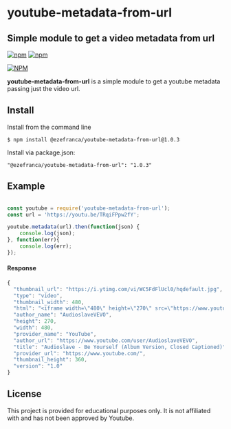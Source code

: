 # youtube-metadata-from-url

## Simple module to get a video metadata from url

[![npm](https://img.shields.io/npm/v/youtube-metadata-from-url.svg)](https://www.npmjs.com/package/youtube-metadata-from-url) [![npm](https://img.shields.io/npm/dm/youtube-metadata-from-url.svg)](https://www.npmjs.com/package/youtube-metadata-from-url)

[![NPM](https://nodei.co/npm/youtube-metadata-from-url.png?downloads=true&downloadRank=true&stars=true)](https://nodei.co/npm/youtube-metadata-from-url)

**youtube-metadata-from-url** is a simple module to get a youtube metadata passing just the video url.

## Install

Install from the command line
```
$ npm install @ezefranca/youtube-metadata-from-url@1.0.3
```
Install via package.json:
```
"@ezefranca/youtube-metadata-from-url": "1.0.3" 
```

## Example


```js

const youtube = require('youtube-metadata-from-url');
const url = 'https://youtu.be/TRqiFPpw2fY';

youtube.metadata(url).then(function(json) {
	console.log(json);
}, function(err){
	console.log(err);
});

```

#### Response

```js
{
  "thumbnail_url": "https://i.ytimg.com/vi/WC5FdFlUcl0/hqdefault.jpg",
  "type": "video",
  "thumbnail_width": 480,
  "html": "<iframe width=\"480\" height=\"270\" src=\"https://www.youtube.com/embed/WC5FdFlUcl0?feature=oembed\" frameborder=\"0\" allow=\"accelerometer; autoplay; encrypted-media; gyroscope; picture-in-picture\" allowfullscreen></iframe>",
  "author_name": "AudioslaveVEVO",
  "height": 270,
  "width": 480,
  "provider_name": "YouTube",
  "author_url": "https://www.youtube.com/user/AudioslaveVEVO",
  "title": "Audioslave - Be Yourself (Album Version, Closed Captioned)",
  "provider_url": "https://www.youtube.com/",
  "thumbnail_height": 360,
  "version": "1.0"
}
```


## License

This project is provided for educational purposes only. It is not affiliated with and has
not been approved by Youtube.
